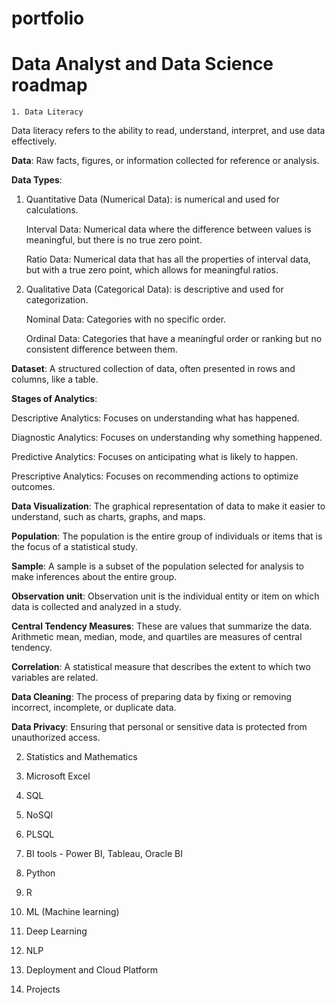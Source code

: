 # portfolio
# Data Analyst and Data Science roadmap
` 1. Data Literacy `

Data literacy refers to the ability to read, understand, interpret, and use data effectively. 

**Data**: Raw facts, figures, or information collected for reference or analysis.

**Data Types**: 
1. Quantitative Data (Numerical Data): is numerical and used for calculations.
   
     Interval Data: Numerical data where the difference between values is meaningful, but there is no true zero point.
   
     Ratio Data: Numerical data that has all the properties of interval data, but with a true zero point, which allows for meaningful ratios.
   
2. Qualitative Data (Categorical Data): is descriptive and used for categorization.
   
     Nominal Data: Categories with no specific order.
   
     Ordinal Data: Categories that have a meaningful order or ranking but no consistent difference between them.
   
**Dataset**: A structured collection of data, often presented in rows and columns, like a table.

**Stages of Analytics**:

Descriptive Analytics: Focuses on understanding what has happened.

Diagnostic Analytics: Focuses on understanding why something happened.

Predictive Analytics: Focuses on anticipating what is likely to happen.

Prescriptive Analytics: Focuses on recommending actions to optimize outcomes.

**Data Visualization**: The graphical representation of data to make it easier to understand, such as charts, graphs, and maps.

**Population**: The population is the entire group of individuals or items that is the focus of a statistical study.

**Sample**: A sample is a subset of the population selected for analysis to make inferences about the entire group.

**Observation unit**: Observation unit is the individual entity or item on which data is collected and analyzed in a study.

**Central Tendency Measures**: These are values that summarize the data. Arithmetic mean, median, mode, and quartiles are measures of central tendency.

**Correlation**: A statistical measure that describes the extent to which two variables are related.

**Data Cleaning**: The process of preparing data by fixing or removing incorrect, incomplete, or duplicate data.

**Data Privacy**: Ensuring that personal or sensitive data is protected from unauthorized access.

2. Statistics and Mathematics

3. Microsoft Excel

4. SQL

5. NoSQl

6. PLSQL

7. BI tools - Power BI, Tableau, Oracle BI

8. Python

9. R

10. ML (Machine learning)

11. Deep Learning

12. NLP

13. Deployment and Cloud Platform

14. Projects
